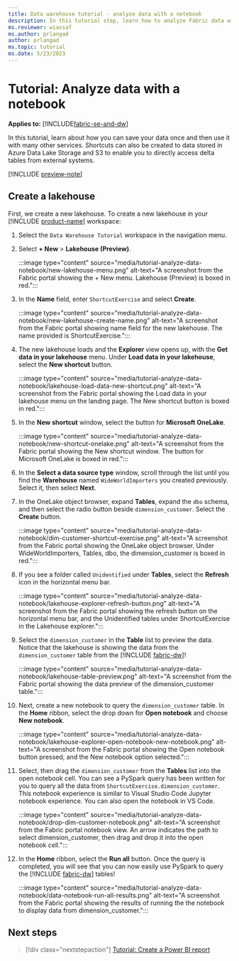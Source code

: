 ```yaml
---
title: Data warehouse tutorial - analyze data with a notebook
description: In this tutorial step, learn how to analyze Fabric data with a notebook.
ms.reviewer: wiassaf
ms.author: prlangad
author: prlangad
ms.topic: tutorial
ms.date: 5/23/2023
---
```


# Tutorial: Analyze data with a notebook

**Applies to:** [!INCLUDE[fabric-se-and-dw](includes/applies-to-version/fabric-se-and-dw.md)]

In this tutorial, learn about how you can save your data once and then use it with many other services.  Shortcuts can also be created to data stored in Azure Data Lake Storage and S3 to enable you to directly access delta tables from external systems.

[!INCLUDE [preview-note](../includes/preview-note.md)]

## Create a lakehouse

First, we create a new lakehouse. To create a new lakehouse in your [!INCLUDE [product-name](../includes/product-name.md)] workspace:

1. Select the `Data Warehouse Tutorial` workspace in the navigation menu.
1. Select **+ New** > **Lakehouse (Preview)**.

    :::image type="content" source="media/tutorial-analyze-data-notebook/new-lakehouse-menu.png" alt-text="A screenshot from the Fabric portal showing the + New menu. Lakehouse (Preview) is boxed in red.":::

1. In the **Name** field, enter `ShortcutExercise` and select **Create**.

    :::image type="content" source="media/tutorial-analyze-data-notebook/new-lakehouse-create-name.png" alt-text="A screenshot from the Fabric portal showing name field for the new lakehouse. The name provided is ShortcutExercise.":::

1. The new lakehouse loads and the **Explorer** view opens up, with the **Get data in your lakehouse** menu. Under **Load data in your lakehouse**, select the **New shortcut** button.

    :::image type="content" source="media/tutorial-analyze-data-notebook/lakehouse-load-data-new-shortcut.png" alt-text="A screenshot from the Fabric portal showing the Load data in your lakehouse menu on the landing page. The New shortcut button is boxed in red.":::

1. In the **New shortcut** window, select the button for **Microsoft OneLake**.

    :::image type="content" source="media/tutorial-analyze-data-notebook/new-shortcut-onelake.png" alt-text="A screenshot from the Fabric portal showing the New shortcut window. The button for Microsoft OneLake is boxed in red.":::

1. In the **Select a data source type** window, scroll through the list until you find the **Warehouse** named `WideWorldImporters` you created previously. Select it, then select **Next**.
1. In the OneLake object browser, expand **Tables**, expand the `dbo` schema, and then select the radio button beside `dimension_customer`. Select the **Create** button. 

    :::image type="content" source="media/tutorial-analyze-data-notebook/dim-customer-shortcut-exercise.png" alt-text="A screenshot from the Fabric portal showing the OneLake object browser. Under WideWorldImporters, Tables, dbo, the dimension_customer is boxed in red.":::

1. If you see a folder called `Unidentified` under **Tables**, select the **Refresh** icon in the horizontal menu bar.

    :::image type="content" source="media/tutorial-analyze-data-notebook/lakehouse-explorer-refresh-button.png" alt-text="A screenshot from the Fabric portal showing the refresh button on the horizontal menu bar, and the Unidentified tables under ShortcutExercise in the Lakehouse explorer.":::

1. Select the `dimension_customer` in the **Table** list to preview the data. Notice that the lakehouse is showing the data from the `dimension_customer` table from the [!INCLUDE [fabric-dw](includes/fabric-dw.md)]!

    :::image type="content" source="media/tutorial-analyze-data-notebook/lakehouse-table-preview.png" alt-text="A screenshot from the Fabric portal showing the data preview of the dimension_customer table.":::

1. Next, create a new notebook to query the `dimension_customer` table. In the **Home** ribbon, select the drop down for **Open notebook** and choose **New notebook**.

    :::image type="content" source="media/tutorial-analyze-data-notebook/lakehouse-explorer-open-notebook-new-notebook.png" alt-text="A screenshot from the Fabric portal showing the Open notebook button pressed, and the New notebook option selected.":::

1. Select, then drag the `dimension_customer` from the **Tables** list into the open notebook cell. You can see a PySpark query has been written for you to query all the data from `ShortcutExercise.dimension_customer`. This notebook experience is similar to Visual Studio Code Jupyter notebook experience. You can also open the notebook in VS Code.

    :::image type="content" source="media/tutorial-analyze-data-notebook/drop-dim-customer-notebook.png" alt-text="A screenshot from the Fabric portal notebook view. An arrow indicates the path to select dimension_customer, then drag and drop it into the open notebook cell.":::

1. In the **Home** ribbon, select the **Run all** button. Once the query is completed, you will see that you can now easily use PySpark to query the [!INCLUDE [fabric-dw](includes/fabric-dw.md)] tables!

    :::image type="content" source="media/tutorial-analyze-data-notebook/data-notebook-run-all-results.png" alt-text="A screenshot from the Fabric portal showing the results of running the the notebook to display data from dimension_customer.":::

## Next steps

> [!div class="nextstepaction"]
> [Tutorial: Create a Power BI report](tutorial-power-bi-report.md)
